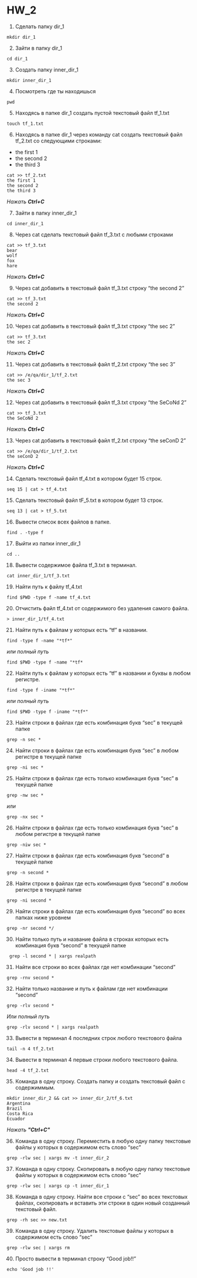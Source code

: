# HW_2
 
 1. Сделать папку dir_1 
 
 `mkdir dir_1`

 2. Зайти в папку dir_1 
 
 `cd dir_1`

 3. Создать папку inner_dir_1 
 
 `mkdir inner_dir_1`

 4. Посмотреть где ты находишься 
 
 `pwd`

 5. Находясь в папке dir_1 создать пустой текстовый файл tf_1.txt 
 
 `touch tf_1.txt`

 6. Находясь в папке dir_1 через команду cat создать текстовый файл tf_2.txt со следующими строками: 

- the first 1
- the second 2
- the third 3

```
cat >> tf_2.txt
the first 1
the second 2
the third 3
```

*Нажать **Ctrl+C***

 7. Зайти в папку inner_dir_1 
 
 `cd inner_dir_1`

 8. Через cat сделать текстовый файл tf_3.txt  c любыми строками 
 
 ```
 cat >> tf_3.txt
 bear
 wolf
 fox
 hare
 ```
 
*Нажать **Ctrl+C***
 
 9. Через cat добавить в текстовый файл tf_3.txt строку “the second 2” 
 
 ```
 cat >> tf_3.txt
 the second 2
 ```

*Нажать **Ctrl+C***

 10. Через cat добавить в текстовый файл tf_3.txt строку “the sec 2” 
 
 ```
 cat >> tf_3.txt
 the sec 2
 ```

*Нажать **Ctrl+C***

 11. Через cat добавить в текстовый файл tf_2.txt строку “the sec 3” 
 
 ```
 cat >> /e/qa/dir_1/tf_2.txt
 the sec 3
 ```
 
*Нажать **Ctrl+C***

 12. Через cat добавить в текстовый файл tf_3.txt строку “the SeCoNd 2” 
 
 
 ```
 cat >> tf_3.txt
 the SeCoNd 2
 ```
 
*Нажать **Ctrl+C***

 13. Через cat добавить в текстовый файл tf_2.txt строку “the seConD 2” 
 
 ```
 cat >> /e/qa/dir_1/tf_2.txt
 the seConD 2
 ```
 
  *Нажать **Ctrl+C***

 14. Сделать текстовый файл tf_4.txt в котором будет 15 строк. 
 
 `seq 15 | cat > tf_4.txt`

 15. Сделать текстовый файл tF_5.txt в котором будет 13 строк. 
 
 `seq 13 | cat > tf_5.txt`

 16. Вывести список всех файлов в папке. 
 
 `find . -type f`

 17. Выйти из папки inner_dir_1 
 
 `cd ..`

 18. Вывести содержимое файла tf_3.txt в терминал. 
 
 `cat inner_dir_1/tf_3.txt`

 19. Найти путь к файлу tf_4.txt 
 
 `find $PWD -type f -name tf_4.txt`

 20. Отчистить файл tf_4.txt от содержимого без удаления самого файла.  
 
 `> inner_dir_1/tf_4.txt`

 21. Найти путь к файлам у которых есть  “tf” в названии. 
 
 `find -type f -name "*tf*"`
 
 *или полный путь*
 
 `find $PWD -type f -name "*tf*`

 22. Найти путь к файлам у которых есть  “tf” в названии и буквы в любом регистре.
 
 `find -type f -iname "*tf*"`
 
 *или полный путь*
 
 `find $PWD -type f -iname "*tf*"`

 23. Найти строки в файлах где есть комбинация букв “sec” в текущей папке 
 
 `grep -n sec *`

 24. Найти строки в файлах где есть комбинация букв “sec” в любом регистре в текущей папке 
 
 `grep -ni sec *`

 25. Найти строки в файлах где есть только комбинация букв “sec” в текущей папке 
 
 `grep -nw sec *`
 
 *или*
 
 `grep -nx sec *`

 26. Найти строки в файлах где есть только комбинация букв “sec” в любом регистре в текущей папке 
 
 `grep -niw sec *`

 27. Найти строки в файлах где есть комбинация букв “second” в текущей папке 
 
 `grep -n second *`

 28. Найти строки в файлах где есть комбинация букв “second” в любом регистре в текущей папке 
 
 `grep -ni second *`

 29. Найти строки в файлах где есть комбинация букв “second” во всех папках ниже уровнем 
 
 `grep -nr second */`

 30. Найти только путь и название файла в строках которых есть комбинация букв “second” в текущей папке
 
 ` grep -l second * | xargs realpath`
 
 31. Найти все строки во всех файлах где нет комбинации “second” 
 
 `grep -rnv second *`

 32. Найти только название и путь к файлам где нет комбинации “second” 
 
 `grep -rlv second *`
 
 *Или полный путь*
 
 `grep -rlv second * | xargs realpath`

 33. Вывести в терминал 4 последних строк любого текстового файла 
 
 `tail -n 4 tf_2.txt`

 34. Вывести в терминал 4 первые строки любого текстового файла. 
 
 `head -4 tf_2.txt`

 35. Команда в одну строку. Создать папку и создать текстовый файл с содержиммым. 
 
 ```
 mkdir inner_dir_2 && cat >> inner_dir_2/tf_6.txt
 Argentina
 Brazil
 Costa Rica
 Ecuador
 ```

*Нажать **"Ctrl+C"***

 36. Команда в одну строку. Переместить в любую одну папку текстовые файлы у которых в содержимом есть слово “sec” 
 
 `grep -rlw sec | xargs mv -t inner_dir_2`

 37. Команда в одну строку. Скопировать в любую одну папку текстовые файлы у которых в содержимом есть слово “sec” 
 
 `grep -rlw sec | xargs cp -t inner_dir_1`

 38. Команда в одну строку. Найти все строки c “sec” во всех текстовых файлах, скопировать и вставить эти строки в один новый созданный текстовый файл.
 
 `grep -rh sec >> new.txt`

 39. Команда в одну строку. Удалить текстовые файлы у которых в содержимом есть слово “sec” 
 
 `grep -rlw sec | xargs rm`

 40. Просто вывести в терминал строку “Good job!!” 
 
 `echo 'Good job !!'`

